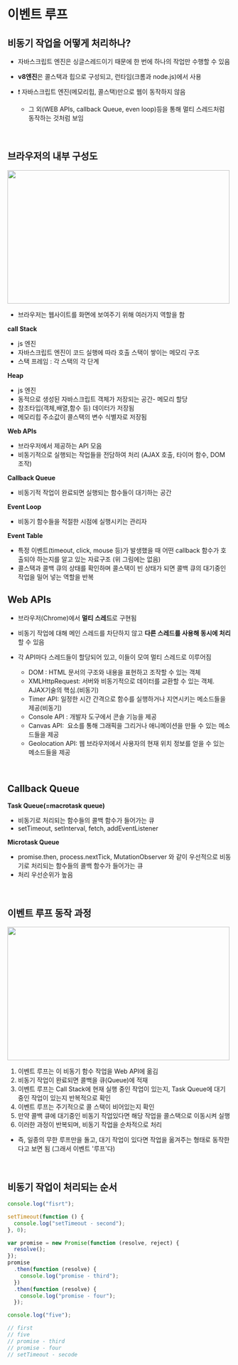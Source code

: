 # 이벤트 루프

## 비동기 작업을 어떻게 처리하나?
- 자바스크립트 엔진은 싱글스레드이기 때문에 한 번에 하나의 작업만 수행할 수 있음

- **v8엔진**은 콜스택과 힙으로 구성되고, 런타임(크롬과 node.js)에서 사용
- ❗ 자바스크립트 엔진(메모리힙, 콜스택)만으로 웹이 동작하지 않음
    - 그 외(WEB APIs, callback Queue, even loop)등을 통해 멀티 스레드처럼 동작하는 것처럼 보임
<br>

## 브라우저의 내부 구성도
<img src="https://github.com/devjjin/Cookbook/assets/38846447/0e66d1e2-bb51-482e-bdcb-bd327725c367" width=500 height=300 />

- 브라우저는 웹사이트를 화면에 보여주기 위해 여러가지 역할을 함
  
**call Stack**
  - js 엔진
  - 자바스크립트 엔진이 코드 실행에 따라 호출 스택이 쌓이는 메모리 구조
  - 스택 프레임 : 각 스택의 각 단계
    
**Heap**
  - js 엔진
  - 동적으로 생성된 자바스크립트 객체가 저장되는 공간- 메모리 할당
  - 참조타입(객체,배열,함수 등) 데이터가 저장됨
  - 메모리힙 주소값이 콜스택의 변수 식별자로 저장됨
    
**Web APIs**
  - 브라우저에서 제공하는 API 모음
  - 비동기적으로 실행되는 작업들을 전담하여 처리 (AJAX 호출, 타이머 함수, DOM 조작)
    
**Callback Queue**
  - 비동기적 작업이 완료되면 실행되는 함수들이 대기하는 공간
    
**Event Loop**
  - 비동기 함수들을 적절한 시점에 실행시키는 관리자
    
**Event Table**
  - 특정 이벤트(timeout, click, mouse 등)가 발생했을 때 어떤 callback 함수가 호출되야 하는지를 알고 있는 자료구조 (위 그림에는 없음)
  - 콜스택과 콜백 큐의 상태를 확인하며 콜스택이 빈 상태가 되면 콜백 큐의 대기중인 작업을 밀어 넣는 역할을 반복

## Web APIs
- 브라우저(Chrome)에서 **멀티 스레드**로 구현됨
- 비동기 작업에 대해 메인 스레드를 차단하지 않고 **다른 스레드를 사용해 동시에 처리**할 수 있음
    
- 각 API마다 스레드들이 할당되어 있고, 이들이 모여 멀티 스레드로 이루어짐
  - DOM : HTML 문서의 구조와 내용을 표현하고 조작할 수 있는 객체
  - XMLHttpRequest: 서버와 비동기적으로 데이터를 교환할 수 있는 객체. AJAX기술의 핵심.(비동기)
  - Timer API: 일정한 시간 간격으로 함수를 실행하거나 지연시키는 메소드들을 제공(비동기)
  - Console API : 개발자 도구에서 콘솔 기능을 제공
  - Canvas API: <canvas> 요소를 통해 그래픽을 그리거나 애니메이션을 만들 수 있는 메소드들을 제공
  - Geolocation API: 웹 브라우저에서 사용자의 현재 위치 정보를 얻을 수 있는 메소드들을 제공

<br>

## Callback Queue
**Task Queue(=macrotask queue)**
- 비동기로 처리되는 함수들의 콜백 함수가 들어가는 큐
- setTimeout, setInterval, fetch, addEventListener
  
**Microtask Queue**
- promise.then, process.nextTick, MutationObserver 와 같이 우선적으로 비동기로 처리되는 함수들의 콜백 함수가 들어가는 큐
- 처리 우선순위가 높음
<br>


## 이벤트 루프 동작 과정

<img src="https://github.com/devjjin/Cookbook/assets/38846447/8296e2c8-a873-4e70-b8c3-85d861b72435" width=500 height=300 />

1. 이벤트 루프는 이 비동기 함수 작업을 Web API에 옮김
2. 비동기 작업이 완료되면 콜백을 큐(Queue)에 적재
3. 이벤트 루프는 Call Stack에 현재 실행 중인 작업이 있는지, Task Queue에 대기 중인 작업이 있는지 반복적으로 확인
3. 이벤트 루프는 주기적으로 콜 스택이 비어있는지 확인
4. 만약 콜백 큐에 대기중인 비동기 작업있다면 해당 작업을 콜스택으로 이동시켜 실행
5. 이러한 과정이 반복되며, 비동기 작업을 순차적으로 처리

- 즉, 일종의 무한 루프만을 돌고, 대기 작업이 있다면 작업을 옮겨주는 형태로 동작한다고 보면 됨 (그래서 이벤트 '루프'다)

<br>

## 비동기 작업이 처리되는 순서

```javascript
console.log("fisrt");

setTimeout(function () {
  console.log("setTimeout - second");
}, 0);

var promise = new Promise(function (resolve, reject) {
  resolve();
});
promise
  .then(function (resolve) {
    console.log("promise - third");
  })
  .then(function (resolve) {
    console.log("promise - four");
  });

console.log("five");

// first
// five
// promise - third
// promise - four
// setTimeout - secode
```
